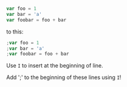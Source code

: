 ```javascript

var foo = 1
var bar = 'a'
var foobar = foo + bar

```

to this:

```javascript
;var foo = 1
;var bar = 'a'
;var foobar = foo + bar
```

Use `I` to insert at the beginning of line.

Add ';' to the beginning of these lines using `I`!
